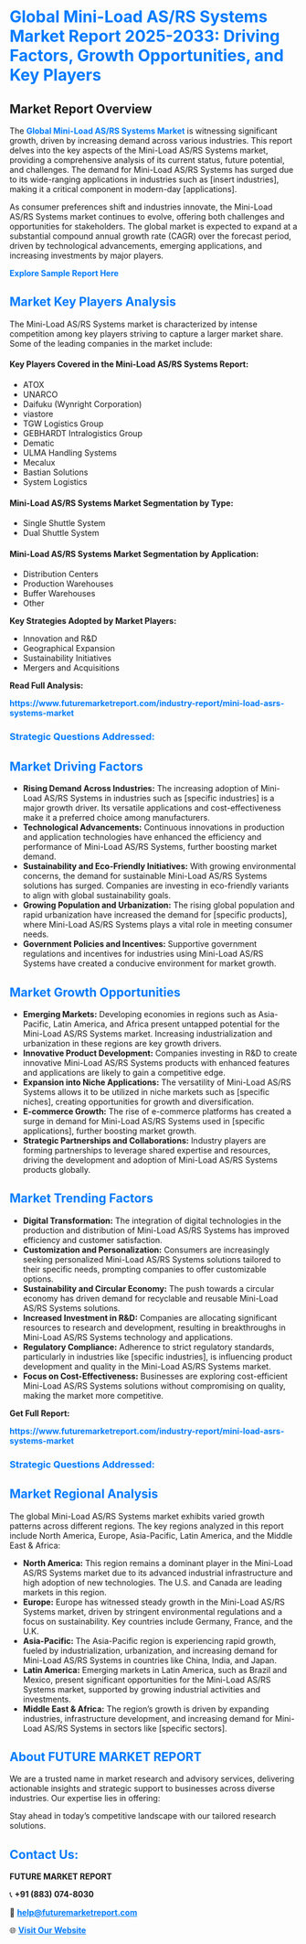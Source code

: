 <h1 style="color: #007BFF;">Global Mini-Load AS/RS Systems Market Report 2025-2033: Driving Factors, Growth Opportunities, and Key Players</h1>

<section id="overview">
<h2>Market Report Overview</h2>
<p>The <a href="https://www.futuremarketreport.com/industry-report/mini-load-asrs-systems-market" style="color: #007BFF; text-decoration: none;"><strong>Global Mini-Load AS/RS Systems Market</strong></a> is witnessing significant growth, driven by increasing demand across various industries. This report delves into the key aspects of the Mini-Load AS/RS Systems market, providing a comprehensive analysis of its current status, future potential, and challenges. The demand for Mini-Load AS/RS Systems has surged due to its wide-ranging applications in industries such as [insert industries], making it a critical component in modern-day [applications].</p>
<p>As consumer preferences shift and industries innovate, the Mini-Load AS/RS Systems market continues to evolve, offering both challenges and opportunities for stakeholders. The global market is expected to expand at a substantial compound annual growth rate (CAGR) over the forecast period, driven by technological advancements, emerging applications, and increasing investments by major players.</p>
</section>

<section id="overview">
<p><a href="https://www.futuremarketreport.com/request-sample/reportId=86636" style="color: #007BFF; text-decoration: none;"><strong>Explore Sample Report Here</strong></a></p>
</section>

<section id="key-players">
<h2 style="color: #007BFF;">Market Key Players Analysis</h2>
<p>The Mini-Load AS/RS Systems market is characterized by intense competition among key players striving to capture a larger market share. Some of the leading companies in the market include:</p>
<h4>Key Players Covered in the Mini-Load AS/RS Systems Report:</h4>
<ul><li>ATOX</li><li>UNARCO</li><li>Daifuku (Wynright Corporation)</li><li>viastore</li><li>TGW Logistics Group</li><li>GEBHARDT Intralogistics Group</li><li>Dematic</li><li>ULMA Handling Systems</li><li>Mecalux</li><li>Bastian Solutions</li><li>System Logistics</li></ul>
<h4>Mini-Load AS/RS Systems Market Segmentation by Type:</h4>
<ul><li>Single Shuttle System</li><li>Dual Shuttle System</li></ul>

<h4>Mini-Load AS/RS Systems Market Segmentation by Application:</h4>
<ul><li>Distribution Centers</li><li>Production Warehouses</li><li>Buffer Warehouses</li><li>Other</li></ul>
<p><strong>Key Strategies Adopted by Market Players:</strong></p>
<ul>
<li>Innovation and R&D</li>
<li>Geographical Expansion</li>
<li>Sustainability Initiatives</li>
<li>Mergers and Acquisitions</li>
</ul>
</section>

<section>
<p><strong>Read Full Analysis: </strong></p><a href="https://www.futuremarketreport.com/industry-report/mini-load-asrs-systems-market" style="color: #007BFF; text-decoration: none;"><strong>https://www.futuremarketreport.com/industry-report/mini-load-asrs-systems-market</strong></a>
<h3 style="color: #007BFF;">Strategic Questions Addressed:</h3>
</section>

<section id="driving-factors">
<h2 style="color: #007BFF;">Market Driving Factors</h2>
<ul>
<li><strong>Rising Demand Across Industries:</strong> The increasing adoption of Mini-Load AS/RS Systems in industries such as [specific industries] is a major growth driver. Its versatile applications and cost-effectiveness make it a preferred choice among manufacturers.</li>
<li><strong>Technological Advancements:</strong> Continuous innovations in production and application technologies have enhanced the efficiency and performance of Mini-Load AS/RS Systems, further boosting market demand.</li>
<li><strong>Sustainability and Eco-Friendly Initiatives:</strong> With growing environmental concerns, the demand for sustainable Mini-Load AS/RS Systems solutions has surged. Companies are investing in eco-friendly variants to align with global sustainability goals.</li>
<li><strong>Growing Population and Urbanization:</strong> The rising global population and rapid urbanization have increased the demand for [specific products], where Mini-Load AS/RS Systems plays a vital role in meeting consumer needs.</li>
<li><strong>Government Policies and Incentives:</strong> Supportive government regulations and incentives for industries using Mini-Load AS/RS Systems have created a conducive environment for market growth.</li>
</ul>
</section>

<section id="growth-opportunities">
<h2 style="color: #007BFF;">Market Growth Opportunities</h2>
<ul>
<li><strong>Emerging Markets:</strong> Developing economies in regions such as Asia-Pacific, Latin America, and Africa present untapped potential for the Mini-Load AS/RS Systems market. Increasing industrialization and urbanization in these regions are key growth drivers.</li>
<li><strong>Innovative Product Development:</strong> Companies investing in R&D to create innovative Mini-Load AS/RS Systems products with enhanced features and applications are likely to gain a competitive edge.</li>
<li><strong>Expansion into Niche Applications:</strong> The versatility of Mini-Load AS/RS Systems allows it to be utilized in niche markets such as [specific niches], creating opportunities for growth and diversification.</li>
<li><strong>E-commerce Growth:</strong> The rise of e-commerce platforms has created a surge in demand for Mini-Load AS/RS Systems used in [specific applications], further boosting market growth.</li>
<li><strong>Strategic Partnerships and Collaborations:</strong> Industry players are forming partnerships to leverage shared expertise and resources, driving the development and adoption of Mini-Load AS/RS Systems products globally.</li>
</ul>
</section>

<section id="trending-factors">
<h2 style="color: #007BFF;">Market Trending Factors</h2>
<ul>
<li><strong>Digital Transformation:</strong> The integration of digital technologies in the production and distribution of Mini-Load AS/RS Systems has improved efficiency and customer satisfaction.</li>
<li><strong>Customization and Personalization:</strong> Consumers are increasingly seeking personalized Mini-Load AS/RS Systems solutions tailored to their specific needs, prompting companies to offer customizable options.</li>
<li><strong>Sustainability and Circular Economy:</strong> The push towards a circular economy has driven demand for recyclable and reusable Mini-Load AS/RS Systems solutions.</li>
<li><strong>Increased Investment in R&D:</strong> Companies are allocating significant resources to research and development, resulting in breakthroughs in Mini-Load AS/RS Systems technology and applications.</li>
<li><strong>Regulatory Compliance:</strong> Adherence to strict regulatory standards, particularly in industries like [specific industries], is influencing product development and quality in the Mini-Load AS/RS Systems market.</li>
<li><strong>Focus on Cost-Effectiveness:</strong> Businesses are exploring cost-efficient Mini-Load AS/RS Systems solutions without compromising on quality, making the market more competitive.</li>
</ul>
</section>

<section>
<p><strong>Get Full Report: </strong></p><a href="https://www.futuremarketreport.com/industry-report/mini-load-asrs-systems-market" style="color: #007BFF; text-decoration: none;"><strong>https://www.futuremarketreport.com/industry-report/mini-load-asrs-systems-market</strong></a>
<h3 style="color: #007BFF;">Strategic Questions Addressed:</h3>
</section>


<section id="regional-analysis">
<h2 style="color: #007BFF;">Market Regional Analysis</h2>
<p>The global Mini-Load AS/RS Systems market exhibits varied growth patterns across different regions. The key regions analyzed in this report include North America, Europe, Asia-Pacific, Latin America, and the Middle East & Africa:</p>
<ul>
<li><strong>North America:</strong> This region remains a dominant player in the Mini-Load AS/RS Systems market due to its advanced industrial infrastructure and high adoption of new technologies. The U.S. and Canada are leading markets in this region.</li>
<li><strong>Europe:</strong> Europe has witnessed steady growth in the Mini-Load AS/RS Systems market, driven by stringent environmental regulations and a focus on sustainability. Key countries include Germany, France, and the U.K.</li>
<li><strong>Asia-Pacific:</strong> The Asia-Pacific region is experiencing rapid growth, fueled by industrialization, urbanization, and increasing demand for Mini-Load AS/RS Systems in countries like China, India, and Japan.</li>
<li><strong>Latin America:</strong> Emerging markets in Latin America, such as Brazil and Mexico, present significant opportunities for the Mini-Load AS/RS Systems market, supported by growing industrial activities and investments.</li>
<li><strong>Middle East & Africa:</strong> The region’s growth is driven by expanding industries, infrastructure development, and increasing demand for Mini-Load AS/RS Systems in sectors like [specific sectors].</li>
</ul>
</section>

<footer>
<h2 style="color: #007BFF;">About FUTURE MARKET REPORT</h2>
<p>We are a trusted name in market research and advisory services, delivering actionable insights and strategic support to businesses across diverse industries. Our expertise lies in offering:</p>

<p>Stay ahead in today’s competitive landscape with our tailored research solutions.</p>

<h2 style="color: #007BFF;">Contact Us:</h2>
<p><strong>FUTURE MARKET REPORT</strong></p>
<p>📞 <strong>+91 (883) 074-8030</strong></p>
<p>📧 <strong><a href="mailto:help@futuremarketreport.com" style="color: #007BFF;">help@futuremarketreport.com</a></strong></p>
<p>🌐 <strong><a href="https://www.futuremarketreport.com/" style="color: #007BFF;">Visit Our Website</a></strong></p>
</footer>